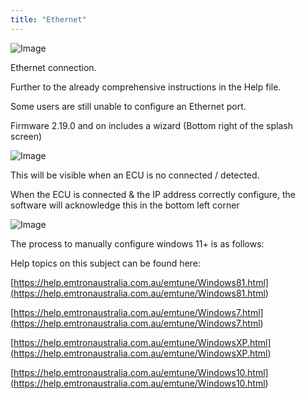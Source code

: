 ```yaml
---
title: "Ethernet"
---
```


![Image](</lib/NewItem986.png>)

Ethernet connection.

Further to the already comprehensive instructions in the Help file.&nbsp;

Some users are still unable to configure an Ethernet port.&nbsp;

Firmware 2.19.0 and on includes a wizard (Bottom right of the splash screen)

![Image](</lib/NewItem985.png>)

This will be visible when an ECU is no connected / detected.

When the ECU is connected \& the IP address correctly configure, the software will acknowledge this in the bottom left corner

![Image](</lib/NewItem984.png>)


The process to manually configure windows 11+ is as follows:


Help topics on this subject can be found here:

[https://help.emtronaustralia.com.au/emtune/Windows81.html](<https://help.emtronaustralia.com.au/emtune/Windows81.html>)

[https://help.emtronaustralia.com.au/emtune/Windows7.html](<https://help.emtronaustralia.com.au/emtune/Windows7.html>)

[https://help.emtronaustralia.com.au/emtune/WindowsXP.html](<https://help.emtronaustralia.com.au/emtune/WindowsXP.html>)

[https://help.emtronaustralia.com.au/emtune/Windows10.html](<https://help.emtronaustralia.com.au/emtune/Windows10.html>)



